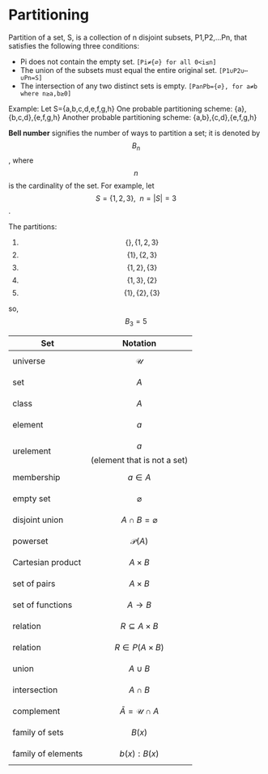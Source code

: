 # Partitioning

Partition of a set, S, is a collection of n disjoint subsets, P1,P2,…Pn, that satisfies the following three conditions:

- Pi does not contain the empty set.
  `[Pi≠{∅} for all 0<i≤n]`
- The union of the subsets must equal the entire original set.
  `[P1∪P2∪⋯∪Pn=S]`
- The intersection of any two distinct sets is empty.
  `[Pa∩Pb={∅}, for a≠b where n≥a,b≥0]`

Example:
Let S={a,b,c,d,e,f,g,h}
One probable partitioning scheme: {a},{b,c,d},{e,f,g,h}
Another probable partitioning scheme: {a,b},{c,d},{e,f,g,h}

**Bell number** signifies the number of ways to partition a set; it is denoted by $$B_n$$, where $$n$$ is the cardinality of the set. For example, let $$S=\{1,2,3\},\ \ n=|S|=3$$.

The partitions:
1. $$\{\},\{1,2,3\}$$
2. $$\{1\},\{2,3\}$$
3. $$\{1,2\},\{3\}$$
4. $$\{1,3\},\{2\}$$
5. $$\{1\},\{2\},\{3\}$$

so, $$B_3=5$$




Set                     | Notation
------------------------|---------
universe                | $$\mathcal{U}$$
set                     | $$A$$
class                   | $$A$$
element                 | $$a$$
urelement               | $$a$$ (element that is not a set)
membership              | $$a\in A$$
empty set               | $$\varnothing$$
disjoint union          | $$A\cap B = \varnothing$$
powerset                | $$\mathcal{P}(A)$$
Cartesian product       | $$A\times B$$
set of pairs            | $$A\times B$$
set of functions        | $$A\to B$$
relation                | $$R \subseteq A\times B$$
relation                | $$R \in P(A\times B)$$
union                   | $$A \cup B$$
intersection            | $$A \cap B$$
complement              | $$\bar A=\mathcal{U}\cap A$$
family of sets          | $$B(x)$$
family of elements      | $$b(x):B(x)$$
